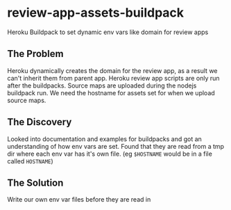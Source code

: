 # review-app-assets-buildpack
Heroku Buildpack to set dynamic env vars like domain for review apps

## The Problem
Heroku dynamically creates the domain for the review app, as a result we can't inherit them from parent app.
Heroku review app scripts are only run after the buildpacks. Source maps are uploaded during the nodejs buildpack run.
We need the hostname for assets set for when we upload source maps.

## The Discovery
Looked into documentation and examples for buildpacks and got an understanding of how env vars are set.
Found that they are read from a tmp dir where each env var has it's own file. (eg `$HOSTNAME` would be in a file called `HOSTNAME`)

## The Solution
Write our own env var files before they are read in
